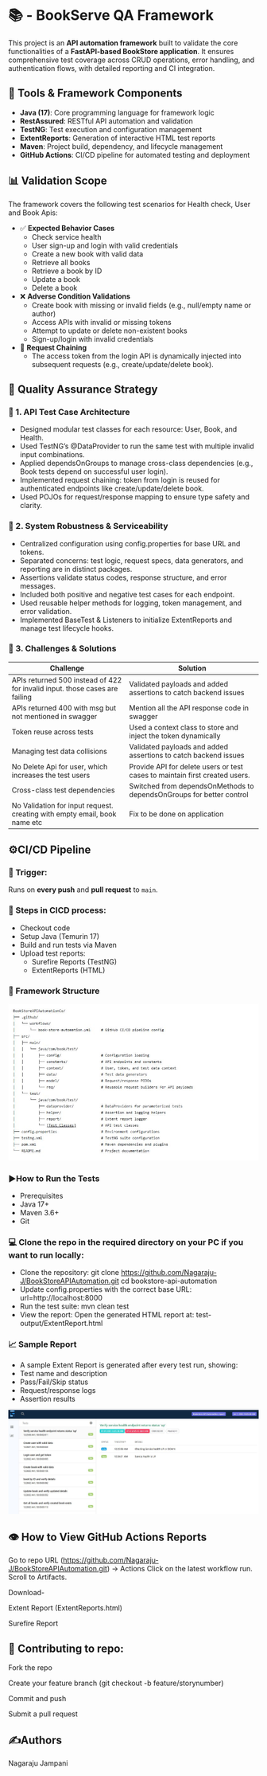 # 📚 - BookServe QA Framework

This project is an **API automation framework** built to validate the core functionalities of a **FastAPI-based BookStore application**. It ensures comprehensive test coverage across CRUD operations, error handling, and authentication flows, with detailed reporting and CI integration.

## 🔧   Tools & Framework Components
- **Java (17)**: Core programming language for framework logic
- **RestAssured**: RESTful API automation and validation
- **TestNG**: Test execution and configuration management
- **ExtentReports**: Generation of interactive HTML test reports
- **Maven**: Project build, dependency, and lifecycle management
- **GitHub Actions**: CI/CD pipeline for automated testing and deployment


## 📊 Validation Scope

The framework covers the following test scenarios for Health check, User and Book Apis:
- ✅ **Expected Behavior Cases**
  - Check service health
  - User sign-up and login with valid credentials
  - Create a new book with valid data
  - Retrieve all books
  - Retrieve a book by ID
  - Update a book
  - Delete a book
- ❌ **Adverse Condition Validations**
  - Create book with missing or invalid fields (e.g., null/empty name or author)
  - Access APIs with invalid or missing tokens
  - Attempt to update or delete non-existent books
  - Sign-up/login with invalid credentials
- 🔗 **Request Chaining**
  - The access token from the login API is dynamically injected into subsequent requests (e.g., create/update/delete book).

## 📘 Quality Assurance Strategy

### 🧪 1. **API Test Case Architecture**
- Designed modular test classes for each resource: User, Book, and Health.
- Used TestNG’s @DataProvider to run the same test with multiple invalid input combinations.
- Applied dependsOnGroups to manage cross-class dependencies (e.g., Book tests depend on successful user login).
- Implemented request chaining: token from login is reused for authenticated endpoints like create/update/delete book.
- Used POJOs for request/response mapping to ensure type safety and clarity.

### 🧰 2. **System Robustness & Serviceability**
- Centralized configuration using config.properties for base URL and tokens.
- Separated concerns: test logic, request specs, data generators, and reporting are in distinct packages.
- Assertions validate status codes, response structure, and error messages.
- Included both positive and negative test cases for each endpoint.
- Used reusable helper methods for logging, token management, and error validation.
- Implemented BaseTest & Listeners to initialize ExtentReports and manage test lifecycle hooks.

### 🧠 3. **Challenges & Solutions**
| Challenge                                                                   | Solution                                                                    |
|-----------------------------------------------------------------------------|-----------------------------------------------------------------------------|
| APIs returned 500 instead of 422 for invalid input. those cases are failing | Validated payloads and added assertions to catch backend issues             |
| APIs returned 400 with msg but not mentioned in swagger                     | Mention all the API response code in swagger                                |
| Token reuse across tests                                                    | Used a context class to store and inject the token dynamically              |
| Managing test data collisions                                               | Validated payloads and added assertions to catch backend issues             |
| No Delete Api for user, which increases the test users                      | Provide API for delete users or test cases to maintain first created users. |
| Cross-class test dependencies                                               | Switched from dependsOnMethods to dependsOnGroups for better control        |
| No Validation for input request. creating with empty email, book name etc   | Fix to be done on application                                               |

## ⚙️CI/CD Pipeline

### 🔁  Trigger:  
Runs on **every push** and **pull request** to `main`.

### 🚀 Steps in CICD process:
- Checkout code
- Setup Java (Temurin 17)
- Build and run tests via Maven
- Upload test reports:
  - Surefire Reports (TestNG)
  - ExtentReports (HTML)

### 🧱 Framework Structure
![Sample Extent Report](screenshots/FrameworkStructure.JPG)

### ▶️How to Run the Tests
- Prerequisites
- Java 17+
- Maven 3.6+
- Git

###  💻  Clone the repo in the required directory on your PC if you want to run locally:
- Clone the repository:
  git clone https://github.com/Nagaraju-J/BookStoreAPIAutomation.git
  cd bookstore-api-automation
- Update config.properties with the correct base URL:
  url=http://localhost:8000
- Run the test suite:
  mvn clean test
- View the report: Open the generated HTML report at:
  test-output/ExtentReport.html
  
### 📈 Sample Report

- A sample Extent Report is generated after every test run, showing:
- Test name and description
- Pass/Fail/Skip status
- Request/response logs
- Assertion results

![Sample Extent Report](screenshots/SampleReport.JPG)


## 👁️ How to View GitHub Actions Reports
Go to repo URL (https://github.com/Nagaraju-J/BookStoreAPIAutomation.git) → Actions
Click on the latest workflow run.
Scroll to Artifacts.

Download-

Extent Report (ExtentReports.html)

Surefire Report

## 🤝  Contributing to repo:
Fork the repo

Create your feature branch (git checkout -b feature/storynumber)

Commit and push

Submit a pull request


## ✍️Authors
Nagaraju Jampani
